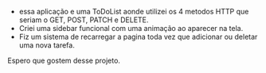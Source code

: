 - essa aplicação e uma ToDoList aonde utilizei os 4 metodos HTTP que seriam o GET, POST, PATCH e DELETE.
- Criei uma sidebar funcional com uma animação ao aparecer na tela.
- Fiz um sistema de recarregar a pagina toda vez que adicionar ou deletar uma nova tarefa.

Espero que gostem desse projeto.